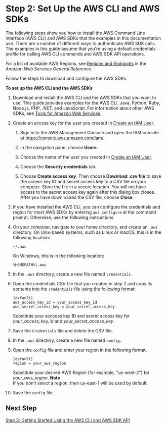 # Step 2: Set Up the AWS CLI and AWS SDKs<a name="setup-awscli-sdk"></a>

The following steps show you how to install the AWS Command Line Interface \(AWS CLI\) and AWS SDKs that the examples in this documentation use\. There are a number of different ways to authenticate AWS SDK calls\. The examples in this guide assume that you're using a default credentials profile for calling AWS CLI commands and AWS SDK API operations\.

For a list of available AWS Regions, see [Regions and Endpoints](https://docs.aws.amazon.com/general/latest/gr/rande.html) in the *Amazon Web Services General Reference*\.

Follow the steps to download and configure the AWS SDKs\.

**To set up the AWS CLI and the AWS SDKs**

1. Download and install the AWS CLI and the AWS SDKs that you want to use\. This guide provides examples for the AWS CLI, Java, Python, Ruby, Node\.js, PHP, \.NET, and JavaScript\. For information about other AWS SDKs, see [Tools for Amazon Web Services](https://aws.amazon.com/tools/)\.

1. Create an access key for the user you created in [Create an IAM User](setting-up.md#setting-up-iam)\.

   1. Sign in to the AWS Management Console and open the IAM console at [https://console\.aws\.amazon\.com/iam/](https://console.aws.amazon.com/iam/)\.

   1. In the navigation pane, choose **Users**\.

   1. Choose the name of the user you created in [Create an IAM User](setting-up.md#setting-up-iam)\.

   1. Choose the **Security credentials** tab\.

   1. Choose **Create access key**\. Then choose **Download \.csv file** to save the access key ID and secret access key to a CSV file on your computer\. Store the file in a secure location\. You will not have access to the secret access key again after this dialog box closes\. After you have downloaded the CSV file, choose **Close**\. 

1. If you have installed the AWS CLI, you can configure the credentials and region for most AWS SDKs by entering `aws configure` at the command prompt\. Otherwise, use the following instructions\.

1. On your computer, navigate to your home directory, and create an `.aws` directory\. On Unix\-based systems, such as Linux or macOS, this is in the following location: 

   ```
   ~/.aws
   ```

   On Windows, this is in the following location:

   ```
   %HOMEPATH%\.aws
   ```

1. In the `.aws` directory, create a new file named `credentials`\. 

1. Open the credentials CSV file that you created in step 2 and copy its contents into the `credentials` file using the following format:

   ```
   [default]
   aws_access_key_id = your_access_key_id
   aws_secret_access_key = your_secret_access_key
   ```

   Substitute your acccess key ID and secret access key for *your\_access\_key\_id* and *your\_secret\_access\_key*\.

1. Save the `Credentials` file and delete the CSV file\.

1. In the `.aws` directory, create a new file named `config`\. 

1. Open the `config` file and enter your region in the following format\.

   ```
   [default]
   region = your_aws_region
   ```

   Substitute your desired AWS Region \(for example, "us\-west\-2"\) for *your\_aws\_region*\. 
**Note**  
If you don't select a region, then us\-east\-1 will be used by default\. 

1. Save the `config` file\.

## Next Step<a name="setting-up-next-step-3"></a>

[Step 3: Getting Started Using the AWS CLI and AWS SDK API](get-started-exercise.md)